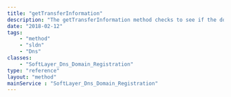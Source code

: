 ```yaml
---
title: "getTransferInformation"
description: "The getTransferInformation method checks to see if the domain can be transferred and also can be used to check the status of the last transfer request. "
date: "2018-02-12"
tags:
    - "method"
    - "sldn"
    - "Dns"
classes:
    - "SoftLayer_Dns_Domain_Registration"
type: "reference"
layout: "method"
mainService : "SoftLayer_Dns_Domain_Registration"
---
```

